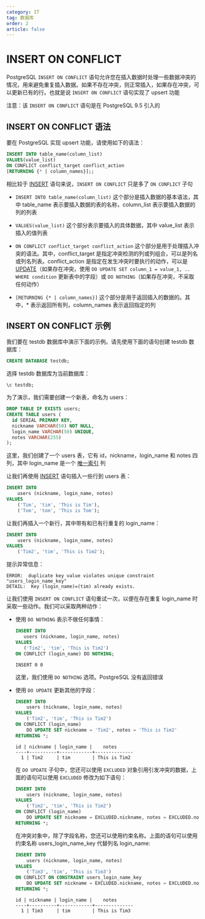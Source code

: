 ```yaml
---
category: IT
tag: 数据库
order: 2
article: false
---
```


# INSERT ON CONFLICT

PostgreSQL `INSERT ON CONFLICT` 语句允许您在插入数据时处理一些数据冲突的情况，用来避免重复插入数据。如果不存在冲突，则正常插入，如果存在冲突，可以更新已有的行。也就是说 `INSERT ON CONFLICT` 语句实现了 upsert 功能

注意：该 `INSERT ON CONFLICT` 语句是在 PostgreSQL 9.5 引入的

## INSERT ON CONFLICT 语法

要在 PostgreSQL 实现 upsert 功能，请使用如下的语法：

```sql
INSERT INTO table_name(column_list)
VALUES(value_list)
ON CONFLICT conflict_target conflict_action
[RETURNING {* | column_names}];;
```

相比较于 [INSERT](./insert.md) 语句来说，`INSERT ON CONFLICT` 只是多了 `ON CONFLICT` 子句

- `INSERT INTO table_name(column_list)` 这个部分是插入数据的基本语法，其中 table_name 表示要插入数据的表的名称，column_list 表示要插入数据的列的列表

- `VALUES(value_list)` 这个部分表示要插入的具体数据，其中 value_list 表示插入的值列表

- `ON CONFLICT conflict_target conflict_action` 这个部分是用于处理插入冲突的语法。其中，conflict_target 是指定冲突检测的列或列组合，可以是列名或列名列表。conflict_action 是指定在发生冲突时要执行的动作，可以是 [UPDATE](./update.mds)（如果存在冲突，使用 `DO UPDATE SET column_1 = value_1, .. WHERE condition` 更新表中的字段）或 `DO NOTHING`（如果存在冲突，不采取任何动作）

- `[RETURNING {* | column_names}]` 这个部分是用于返回插入的数据的。其中，* 表示返回所有列，column_names 表示返回指定的列

## INSERT ON CONFLICT 示例

我们要在 testdb 数据库中演示下面的示例。请先使用下面的语句创建 testdb 数据库：

```sql
CREATE DATABASE testdb;
```

选择 testdb 数据库为当前数据库：

```shell
\c testdb;
```

为了演示，我们需要创建一个新表，命名为 users：

```sql
DROP TABLE IF EXISTS users;
CREATE TABLE users (
  id SERIAL PRIMARY KEY,
  nickname VARCHAR(50) NOT NULL,
  login_name VARCHAR(50) UNIQUE,
  notes VARCHAR(255)
);
```

这里，我们创建了一个 users 表，它有 id，nickname，login_name 和 notes 四列，其中 login_name 是一个 [唯一索引](../database-and-table/unique.md) 列

让我们再使用 [INSERT](./insert.md) 语句插入一些行到 users 表：

```sql
INSERT INTO
    users (nickname, login_name, notes)
VALUES
    ('Tim', 'tim', 'This is Tim'),
    ('Tom', 'tom', 'This is Tom');
```

让我们再插入一个新行，其中带有和已有行重复的 login_name：

```sql
INSERT INTO
    users (nickname, login_name, notes)
VALUES
    ('Tim2', 'tim', 'This is Tim2');
```

提示异常信息：

```text
ERROR:  duplicate key value violates unique constraint "users_login_name_key"
DETAIL:  Key (login_name)=(tim) already exists.
```

让我们使用 `INSERT ON CONFLICT` 语句重试一次，以便在存在重复 login_name 时采取一些动作。我们可以采取两种动作：

- 使用 `DO NOTHING` 表示不做任何事情：

   ```sql
   INSERT INTO
      users (nickname, login_name, notes)
   VALUES
      ('Tim2', 'tim', 'This is Tim2')
   ON CONFLICT (login_name) DO NOTHING;
   ```

   ```text
   INSERT 0 0
   ```

  这里，我们使用 `DO NOTHING` 选项。PostgreSQL 没有返回错误

- 使用 `DO UPDATE` 更新其他的字段：

    ```sql
    INSERT INTO
        users (nickname, login_name, notes)
    VALUES
        ('Tim2', 'tim', 'This is Tim2')
    ON CONFLICT (login_name)
        DO UPDATE SET nickname = 'Tim2', notes = 'This is Tim2'
    RETURNING *;
    ```

    ```text
    id | nickname | login_name |    notes
    ----+----------+------------+--------------
      1 | Tim2     | tim        | This is Tim2
    ```

    在 `DO UPDATE` 子句中，您还可以使用 `EXCLUDED` 对象引用引发冲突的数据，上面的语句可以使用 `EXCLUDED` 修改为如下语句：

    ```sql
    INSERT INTO
        users (nickname, login_name, notes)
    VALUES
        ('Tim2', 'tim', 'This is Tim2')
    ON CONFLICT (login_name)
        DO UPDATE SET nickname = EXCLUDED.nickname, notes = EXCLUDED.notes
    RETURNING *;
    ```

    在冲突对象中，除了字段名称，您还可以使用约束名称。上面的语句可以使用约束名称 users_login_name_key 代替列名 login_name:

    ```sql
    INSERT INTO
        users (nickname, login_name, notes)
    VALUES
        ('Tim3', 'tim', 'This is Tim3')
    ON CONFLICT ON CONSTRAINT users_login_name_key
        DO UPDATE SET nickname = EXCLUDED.nickname, notes = EXCLUDED.notes
    RETURNING *;
    ```

    ```text
    id | nickname | login_name |    notes
    ----+----------+------------+--------------
      1 | Tim3     | tim        | This is Tim3
    ```